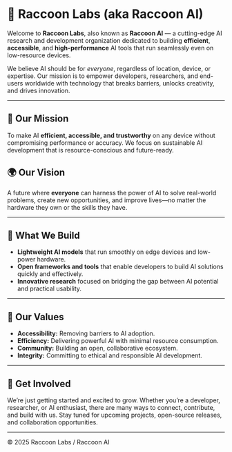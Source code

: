 # 🦝 Raccoon Labs (aka Raccoon AI)

Welcome to **Raccoon Labs**, also known as **Raccoon AI** — a cutting-edge AI research and development organization dedicated to building **efficient**, **accessible**, and **high-performance** AI tools that run seamlessly even on low-resource devices.

We believe AI should be for *everyone*, regardless of location, device, or expertise. Our mission is to empower developers, researchers, and end-users worldwide with technology that breaks barriers, unlocks creativity, and drives innovation.

---

## 🚀 Our Mission  
To make AI **efficient, accessible, and trustworthy** on any device without compromising performance or accuracy. We focus on sustainable AI development that is resource-conscious and future-ready.

## 🌍 Our Vision  
A future where **everyone** can harness the power of AI to solve real-world problems, create new opportunities, and improve lives—no matter the hardware they own or the skills they have.

---

## 🔬 What We Build  
- **Lightweight AI models** that run smoothly on edge devices and low-power hardware.  
- **Open frameworks and tools** that enable developers to build AI solutions quickly and effectively.  
- **Innovative research** focused on bridging the gap between AI potential and practical usability.

---

## 🌟 Our Values  
- **Accessibility:** Removing barriers to AI adoption.  
- **Efficiency:** Delivering powerful AI with minimal resource consumption.  
- **Community:** Building an open, collaborative ecosystem.  
- **Integrity:** Committing to ethical and responsible AI development.

---

## 🤝 Get Involved  
We’re just getting started and excited to grow. Whether you’re a developer, researcher, or AI enthusiast, there are many ways to connect, contribute, and build with us. Stay tuned for upcoming projects, open-source releases, and collaboration opportunities.

---

© 2025 Raccoon Labs / Raccoon AI  

